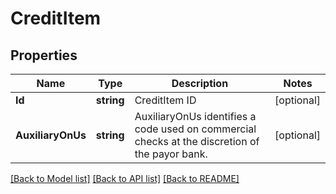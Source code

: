 # CreditItem

## Properties
Name | Type | Description | Notes
------------ | ------------- | ------------- | -------------
**Id** | **string** | CreditItem ID | [optional] 
**AuxiliaryOnUs** | **string** | AuxiliaryOnUs identifies a code used on commercial checks at the discretion of the payor bank. | [optional] 

[[Back to Model list]](../README.md#documentation-for-models) [[Back to API list]](../README.md#documentation-for-api-endpoints) [[Back to README]](../README.md)


